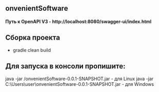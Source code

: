  ## onvenientSoftware
 
#### Путь к OpenAPI V3 - http://localhost:8080/swagger-ui/index.html

## Сборка проекта

- gradle clean build


## Для запуска в консоли пропишите:
java -jar /onvenientSoftware-0.0.1-SNAPSHOT.jar - для Linux
java -jar C:\Users\user\onvenientSoftware-0.0.1-SNAPSHOT.jar - для Windows
